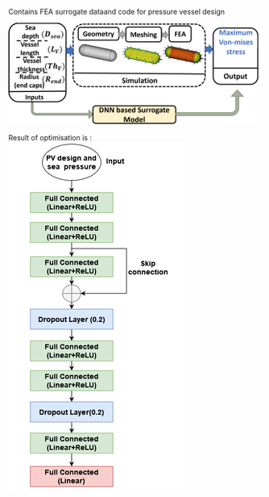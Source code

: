Contains FEA surrogate dataand code for pressure vessel design

![Alt text](https://github.com/vardhah/FEA_surrogate/blob/main/hull_surrogate.png)

Result of optimisation is : 
![Alt text](https://github.com/vardhah/FEA_surrogate/blob/main/DNN_architecture.png)

